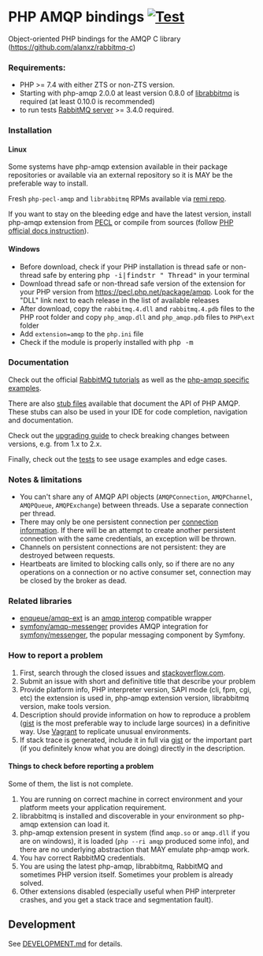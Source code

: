 # PHP AMQP bindings [![Test](https://github.com/php-amqp/php-amqp/actions/workflows/test.yaml/badge.svg)](https://github.com/php-amqp/php-amqp/actions/workflows/test.yaml)

Object-oriented PHP bindings for the AMQP C library (https://github.com/alanxz/rabbitmq-c)

### Requirements:

- PHP >= 7.4 with either ZTS or non-ZTS version.
- Starting with php-amqp 2.0.0 at least version 0.8.0 of [librabbitmq](https://github.com/alanxz/rabbitmq-c) is
  required (at least 0.10.0 is recommended)
- to run tests [RabbitMQ server](https://www.rabbitmq.com/) >= 3.4.0 required.

### Installation

#### Linux

Some systems have php-amqp extension available in their package repositories or available via an external repository so it is MAY be the preferable
way to install.

Fresh `php-pecl-amqp` and `librabbitmq` RPMs available via [remi repo](http://rpms.remirepo.net/).

If you want to stay on the bleeding edge and have the latest version, install php-amqp extension from
[PECL](http://pecl.php.net/package/amqp) or compile from sources
(follow [PHP official docs instruction](http://us1.php.net/manual/en/install.pecl.phpize.php)).

#### Windows

- Before download, check if your PHP installation is thread safe or non-thread safe by entering <kbd>php -i|findstr "
  Thread"</kbd> in your terminal
- Download thread safe or non-thread safe version of the extension for your PHP version
  from https://pecl.php.net/package/amqp. Look for the "DLL" link next to each release in the list of available releases
- After download, copy the `rabbitmq.4.dll` and `rabbitmq.4.pdb` files to the PHP root folder and copy `php_amqp.dll`
  and `php_amqp.pdb` files to `PHP\ext` folder
- Add `extension=amqp` to the `php.ini` file
- Check if the module is properly installed with <kbd>php -m</kbd>

### Documentation

Check out the official [RabbitMQ tutorials](http://www.rabbitmq.com/getstarted.html)
as well as the [php-amqp specific examples](https://github.com/rabbitmq/rabbitmq-tutorials/tree/main/php-amqp).

There are also [stub files](https://github.com/php-amqp/php-amqp/tree/latest/stubs) available that document the API of
PHP AMQP. These stubs can also be used in your IDE for code completion, navigation and documentation.

Check out the [upgrading guide](https://github.com/php-amqp/php-amqp/tree/latest/UPGRADING.md) to check
breaking changes between versions, e.g. from 1.x to 2.x.

Finally, check out the [tests](https://github.com/php-amqp/php-amqp/tree/latest/tests) to see usage examples and edge
cases.

### Notes & limitations

- You can't share any of AMQP API objects (`AMQPConnection`, `AMQPChannel`, `AMQPQueue`, `AMQPExchange`)
  between threads. Use a separate connection per thread.
- There may only be one persistent connection
  per [connection information](https://github.com/search?q=repo%3Aphp-amqp%2Fphp-amqp+amqp_conn_res_h&type=code).
  If there will be an attempt to create another persistent connection with the same credentials, an exception will be
  thrown.
- Channels on persistent connections are not persistent: they are destroyed between requests.
- Heartbeats are limited to blocking calls only, so if there are no any operations on a connection or no active
  consumer set, connection may be closed by the broker as dead.

### Related libraries

- [enqueue/amqp-ext](https://github.com/php-enqueue/amqp-ext) is
  an [amqp interop](https://github.com/queue-interop/queue-interop#amqp-interop) compatible wrapper
- [symfony/amqp-messenger](https://symfony.com/components/AMQP%20Messenger) provides AMQP integration
  for [symfony/messenger](https://symfony.com/doc/current/messenger.html), the popular messaging component by Symfony.

### How to report a problem

1. First, search through the closed issues and [stackoverflow.com](http://stackoverflow.com).
2. Submit an issue with short and definitive title that describe your problem
3. Provide platform info, PHP interpreter version, SAPI mode (cli, fpm, cgi, etc) the extension is used in, php-amqp
   extension version, librabbitmq version, make tools version.
4. Description should provide information on how to reproduce a problem ([gist](https://gist.github.com/) is the most
   preferable way to include large sources) in a definitive way. Use [Vagrant](http://www.vagrantup.com/) to replicate
   unusual environments.
5. If stack trace is generated, include it in full via [gist](https://gist.github.com/) or the important part (if you
   definitely know what you are doing) directly in the description.

#### Things to check before reporting a problem

Some of them, the list is not complete.

1. You are running on correct machine in correct environment and your platform meets your application requirement.
2. librabbitmq is installed and discoverable in your environment so php-amqp extension can load it.
3. php-amqp extension present in system (find `amqp.so` or `amqp.dll` if you are on windows), it is
   loaded (`php --ri amqp` produced some info), and there are no underlying abstraction that MAY emulate php-amqp work.
4. You hav correct RabbitMQ credentials.
5. You are using the latest php-amqp, librabbitmq, RabbitMQ and sometimes PHP version itself. Sometimes your problem is
   already solved.
6. Other extensions disabled (especially useful when PHP interpreter crashes, and you get a stack trace and segmentation
   fault).

## Development

See [DEVELOPMENT.md](DEVELOPMENT.md) for details.
